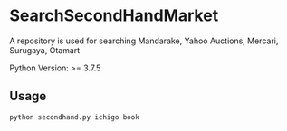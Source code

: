 # SearchSecondHandMarket

A repository is used for searching Mandarake, Yahoo Auctions, Mercari, Surugaya, Otamart

Python Version: >= 3.7.5

## Usage

```bash
python secondhand.py ichigo book
```
